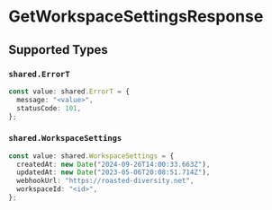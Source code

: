 # GetWorkspaceSettingsResponse


## Supported Types

### `shared.ErrorT`

```typescript
const value: shared.ErrorT = {
  message: "<value>",
  statusCode: 101,
};
```

### `shared.WorkspaceSettings`

```typescript
const value: shared.WorkspaceSettings = {
  createdAt: new Date("2024-09-26T14:00:33.663Z"),
  updatedAt: new Date("2023-05-06T20:08:51.714Z"),
  webhookUrl: "https://roasted-diversity.net",
  workspaceId: "<id>",
};
```

